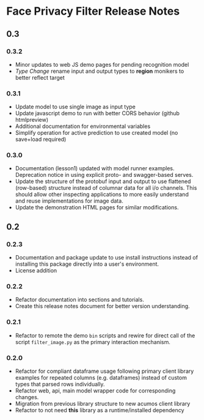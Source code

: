 <!---
.. ===============LICENSE_START=======================================================
.. Acumos CC-BY-4.0
.. ===================================================================================
.. Copyright (C) 2017-2018 AT&T Intellectual Property & Tech Mahindra. All rights reserved.
.. ===================================================================================
.. This Acumos documentation file is distributed by AT&T and Tech Mahindra
.. under the Creative Commons Attribution 4.0 International License (the "License");
.. you may not use this file except in compliance with the License.
.. You may obtain a copy of the License at
..
..      http://creativecommons.org/licenses/by/4.0
..
.. This file is distributed on an "AS IS" BASIS,
.. WITHOUT WARRANTIES OR CONDITIONS OF ANY KIND, either express or implied.
.. See the License for the specific language governing permissions and
.. limitations under the License.
.. ===============LICENSE_END=========================================================
-->

# Face Privacy Filter Release Notes
## 0.3
### 0.3.2
* Minor updates to web JS demo pages for pending recognition model
* *Type Change* rename input and output types to **region** monikers to better reflect target

### 0.3.1
* Update model to use single image as input type
* Update javascript demo to run with better CORS behavior (github htmlpreview)
* Additional documentation for environmental variables
* Simplify operation for active prediction to use created model (no save+load required)

### 0.3.0
* Documentation (lesson1) updated with model runner examples.  Deprecation notice
  in using explicit proto- and swagger-based serves.
* Update the structure of the protobuf input and output to use flattened (row-based)
  structure instead of columnar data for all i/o channels.  This should allow
  other inspecting applications to more easily understand and reuse implementations
  for image data.
* Update the demonstration HTML pages for similar modifications.

## 0.2
### 0.2.3
* Documentation and package update to use install instructions instead of installing
  this package directly into a user's environment.
* License addition

### 0.2.2
* Refactor documentation into sections and tutorials.
* Create this release notes document for better version understanding.

### 0.2.1
* Refactor to remote the demo `bin` scripts and rewire for direct call of the
  script `filter_image.py` as the primary interaction mechanism.

### 0.2.0
* Refactor for compliant dataframe usage following primary client library
  examples for repeated columns (e.g. dataframes) instead of custom types
  that parsed rows individually.
* Refactor web, api, main model wrapper code for corresponding changes.
* Migration from previous library structure to new acumos client library
* Refactor to not need **this** library as a runtime/installed dependency


